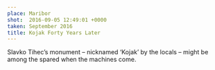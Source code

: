 ```yaml
---
place: Maribor
shot:  2016-09-05 12:49:01 +0000
taken: September 2016
title: Kojak Forty Years Later
---
```


Slavko Tihec’s monument – nicknamed ‘Kojak’ by the locals – might be among the spared when the machines come.
